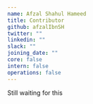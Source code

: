 ```yaml
---
name: Afzal Shahul Hameed
title: Contributor
github: afzalIbnSH
twitter: ""
linkedin: ""
slack: ""
joining_date: ""
core: false
intern: false
operations: false
---
```


Still waiting for this
